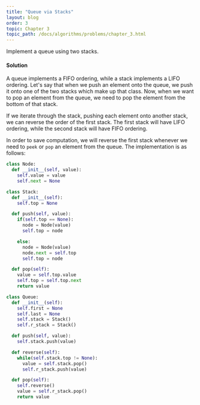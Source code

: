 ```yaml
---
title: "Queue via Stacks"
layout: blog
order: 3
topic: Chapter 3
topic_path: /docs/algorithms/problems/chapter_3.html
---
```

Implement a queue using two stacks.

#### Solution
A queue implements a FIFO ordering, while a stack implements a LIFO ordering. Let's say that when we push an element onto the queue, we push it onto one of the two stacks which make up that class. Now, when we want to pop an element from the queue, we need to pop the element from the bottom of that stack.

If we iterate through the stack, pushing each element onto another stack, we can reverse the order of the first stack. The first stack will have LIFO ordering, while the second stack will have FIFO ordering.

In order to save computation, we will reverse the first stack whenever we need to `peek` or `pop` an element from the queue. The implementation is as follows:

```python
class Node:
  def __init__(self, value):
    self.value = value
    self.next = None

class Stack:
  def __init__(self):
    self.top = None

  def push(self, value):
    if(self.top == None):
      node = Node(value)
      self.top = node

    else:
      node = Node(value)
      node.next = self.top
      self.top = node

  def pop(self):
    value = self.top.value
    self.top = self.top.next
    return value

class Queue:
  def __init__(self):
    self.first = None
    self.last = None
    self.stack = Stack()
    self.r_stack = Stack()

  def push(self, value):
    self.stack.push(value)

  def reverse(self):
    while(self.stack.top != None):
      value = self.stack.pop()
      self.r_stack.push(value)

  def pop(self):
    self.reverse()
    value = self.r_stack.pop()
    return value
```